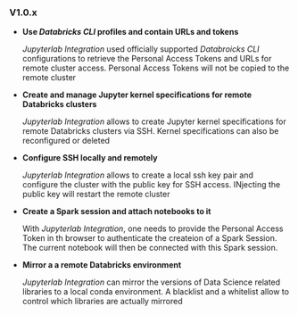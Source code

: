 ### V1.0.x

- **Use *Databricks CLI* profiles and contain URLs and tokens**

    *Jupyterlab Integration* used officially supported *Databroicks CLI* configurations to retrieve the Personal Access Tokens and URLs for remote cluster access. Personal Access Tokens will not be copied to the remote cluster

- **Create and manage Jupyter kernel specifications for remote Databricks clusters**

    *Jupyterlab Integration* allows to create Jupyter kernel specifications for remote Databricks clusters via SSH. Kernel specifications can also be reconfigured or deleted

- **Configure SSH locally and remotely**

    *Jupyterlab Integration* allows to create a local ssh key pair and configure the cluster with the public key for SSH access. INjecting the public key will restart the remote cluster

- **Create a Spark session and attach notebooks to it**

    With *Jupyterlab Integration*, one needs to provide the Personal Access Token in th browser to authenticate the createion of a Spark Session. The current notebook will then be connected with this Spark session.

- **Mirror a a remote Databricks environment**

    *Jupyterlab Integration* can mirror the versions of Data Science related libraries to a local conda environment. A blacklist and a whitelist allow to control which libraries are actually mirrored


